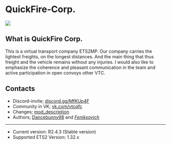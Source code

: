 # QuickFire-Corp.

<img src="https://sun9-7.userapi.com/c840426/v840426441/7468c/ESV2omM3Eig.jpg"/>


  What is QuickFire Corp.
-------------------------

This is a virtual transport company ETS2MP. Our company carries the lightest freights, on the longest distances. And the main thing that    thus freight and the vehicle remains without any injuries. I would also like to emphasize the coherence and pleasant communication in the  team and active participation in open convoys other VTС.

  Сontacts
-------------------------

* Discord-invite; [discord.gg/MfKUp4F](https://discord.gg/MfKUp4F "Transition to the official server DISCORD")
* Community in VK; [vk.com/vtcqfc](https://vk.com/vtcqfc "Transition to official group")
* Changes; [mod_description](https://github.com/Dancbeunny98/QuickFire-Corp/commits/master/mod_description "Log of changes")
* Authors; [Dancebunny98](https://vk.com/andrey_volchkov "The author of modification and just good person who founded virtual transportation company") and [_Feniksovich_](https://vk.com/feniksovich "Designer and idea man")

-------------------------
* Current version: R2.4.3 (Stable version)
* Supported ETS2 Version: 1.32.x
